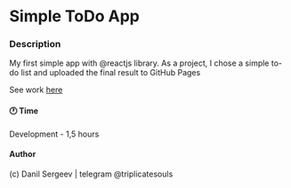# Simple ToDo App

### Description

My first simple app with @reactjs library.
As a project, I chose a simple to-do list and uploaded the final result to GitHub Pages

See work [here](https://tripplicate.github.io/ToDo/)

#### 🕐 Time

Development - 1,5 hours

#### Author

(c) Danil Sergeev | telegram @triplicatesouls
